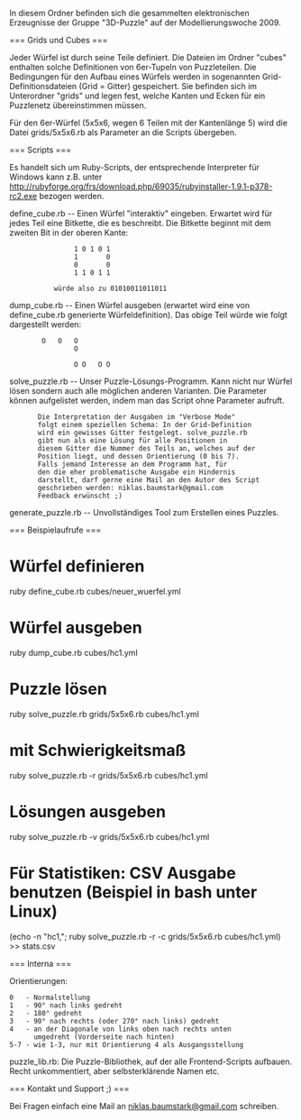 In diesem Ordner befinden sich die gesammelten elektronischen
Erzeugnisse der Gruppe "3D-Puzzle" auf der Modellierungswoche 2009.


=== Grids und Cubes ===

Jeder Würfel ist durch seine Teile definiert. Die Dateien im Ordner
"cubes" enthalten solche Definitionen von 6er-Tupeln von
Puzzleteilen. Die Bedingungen für den Aufbau eines Würfels werden
in sogenannten Grid-Definitionsdateien (Grid = Gitter) gespeichert.
Sie befinden sich im Unterordner "grids" und legen fest, welche
Kanten und Ecken für ein Puzzlenetz übereinstimmen müssen.

Für den 6er-Würfel (5x5x6, wegen 6 Teilen mit der Kantenlänge 5)
wird die Datei grids/5x5x6.rb als Parameter an die Scripts übergeben.


=== Scripts ===

Es handelt sich um Ruby-Scripts, der entsprechende Interpreter für
Windows kann z.B. unter http://rubyforge.org/frs/download.php/69035/rubyinstaller-1.9.1-p378-rc2.exe bezogen
werden.


define_cube.rb  -- Einen Würfel "interaktiv" eingeben. Erwartet wird
	           für jedes Teil eine Bitkette, die es beschreibt.
	           Die Bitkette beginnt mit dem zweiten Bit in der
	           oberen Kante:

                    1 0 1 0 1
                    1       0
                    0       0
                    1 1 0 1 1

	           würde also zu 01010011011011

dump_cube.rb    -- Einen Würfel ausgeben (erwartet wird eine von
		   define_cube.rb generierte Würfeldefinition).
		   Das obige Teil würde wie folgt dargestellt werden:

		    O   O   O
                    O

                    O O   O O

solve_puzzle.rb -- Unser Puzzle-Lösungs-Programm. Kann nicht nur Würfel
		   lösen sondern auch alle möglichen anderen Varianten.
		   Die Parameter können aufgelistet werden, indem man
		   das Script ohne Parameter aufruft.

		   Die Interpretation der Ausgaben im "Verbose Mode"
		   folgt einem speziellen Schema: In der Grid-Definition
		   wird ein gewisses Gitter festgelegt. solve_puzzle.rb
		   gibt nun als eine Lösung für alle Positionen in
		   diesem Gitter die Nummer des Teils an, welches auf der
		   Position liegt, und dessen Orientierung (0 bis 7).
		   Falls jemand Interesse an dem Programm hat, für
		   den die eher problematische Ausgabe ein Hindernis
		   darstellt, darf gerne eine Mail an den Autor des Script
		   geschrieben werden: niklas.baumstark@gmail.com
		   Feedback erwünscht ;)

generate_puzzle.rb -- Unvollständiges Tool zum Erstellen eines Puzzles.


=== Beispielaufrufe ===

# Würfel definieren
ruby define_cube.rb cubes/neuer_wuerfel.yml

# Würfel ausgeben
ruby dump_cube.rb cubes/hc1.yml

# Puzzle lösen
ruby solve_puzzle.rb grids/5x5x6.rb cubes/hc1.yml
# mit Schwierigkeitsmaß
ruby solve_puzzle.rb -r grids/5x5x6.rb cubes/hc1.yml
# Lösungen ausgeben
ruby solve_puzzle.rb -v grids/5x5x6.rb cubes/hc1.yml
# Für Statistiken: CSV Ausgabe benutzen (Beispiel in bash unter Linux)
(echo -n "hc1,"; ruby solve_puzzle.rb -r -c grids/5x5x6.rb cubes/hc1.yml) \
      >> stats.csv


=== Interna ===

Orientierungen:

	0   - Normalstellung
	1   - 90° nach links gedreht
	2   - 180° gedreht
	3   - 90° nach rechts (oder 270° nach links) gedreht
	4   - an der Diagonale von links oben nach rechts unten
	      umgedreht (Vorderseite nach hinten)
	5-7 - wie 1-3, nur mit Orientierung 4 als Ausgangsstellung

puzzle_lib.rb:
     Die Puzzle-Bibliothek, auf der alle Frontend-Scripts aufbauen.
     Recht unkommentiert, aber selbsterklärende Namen etc.


=== Kontakt und Support ;) ===

Bei Fragen einfach eine Mail an niklas.baumstark@gmail.com schreiben.
